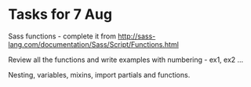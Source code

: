 # Tasks for 7 Aug

Sass functions - complete it from http://sass-lang.com/documentation/Sass/Script/Functions.html

Review all the functions and write examples with numbering - ex1, ex2 ... 

Nesting, variables, mixins, import partials and functions.